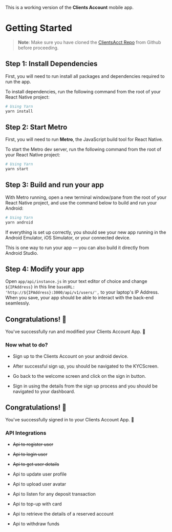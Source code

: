 This is a working version of the **Clients Account** mobile app.

# Getting Started

> **Note**: Make sure you have cloned the [ClientsAcct Repo](https://github.com/Myteacher-Institute/ClientsAcct) from Github before proceeding.

## Step 1: Install Dependencies

First, you will need to run install all packages and dependencies required to run the app.

To install dependencies, run the following command from the root of your React Native project:

```sh
# Using Yarn
yarn install
```

## Step 2: Start Metro

First, you will need to run **Metro**, the JavaScript build tool for React Native.

To start the Metro dev server, run the following command from the root of your React Native project:

```sh
# Using Yarn
yarn start
```

## Step 3: Build and run your app

With Metro running, open a new terminal window/pane from the root of your React Native project, and use the command below to build and run your Android:

```sh
# Using Yarn
yarn android
```

If everything is set up correctly, you should see your new app running in the Android Emulator, iOS Simulator, or your connected device.

This is one way to run your app — you can also build it directly from Android Studio.

## Step 4: Modify your app

Open `app/api/instance.js` in your text editor of choice and change `${IPAddress}` in this line `baseURL: 'http://${IPAddress}:3000/api/v1/users/',` to your laptop's IP Address. When you save, your app should be able to interact with the back-end seamlessly.

## Congratulations! :tada:

You've successfully run and modified your Clients Account App. :partying_face:

### Now what to do?

- Sign up to the Clients Account on your android device.

- After successful sign up, you should be navigated to the KYCScreen.

- Go back to the welcome screen and click on the sign in button.

- Sign in using the details from the sign up process and you should be navigated to your dashboard.

## Congratulations! :tada:

You've successfully signed in to your Clients Account App. :partying_face:

### API Integrations

- ~~Api to register user~~

- ~~Api to login user~~

- ~~Api to get user details~~

- Api to update user profile

- Api to upload user avatar

- Api to listen for any deposit transaction

- Api to top-up with card

- Api to retrieve the details of a reserved account

- Api to withdraw funds
